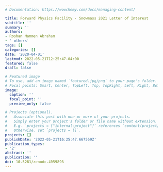 ```yaml
---
# Documentation: https://wowchemy.com/docs/managing-content/

title: Forward Physics Facility - Snowmass 2021 Letter of Interest
subtitle: ''
summary: ''
authors:
- Roshan Mammen Abraham
- ' others'
tags: []
categories: []
date: '2020-04-01'
lastmod: 2022-05-21T12:25:47-04:00
featured: false
draft: false

# Featured image
# To use, add an image named `featured.jpg/png` to your page's folder.
# Focal points: Smart, Center, TopLeft, Top, TopRight, Left, Right, BottomLeft, Bottom, BottomRight.
image:
  caption: ''
  focal_point: ''
  preview_only: false

# Projects (optional).
#   Associate this post with one or more of your projects.
#   Simply enter your project's folder or file name without extension.
#   E.g. `projects = ["internal-project"]` references `content/project/deep-learning/index.md`.
#   Otherwise, set `projects = []`.
projects: []
publishDate: '2022-05-21T16:25:47.667569Z'
publication_types:
- '2'
abstract: ''
publication: ''
doi: 10.5281/zenodo.4059893
---
```

